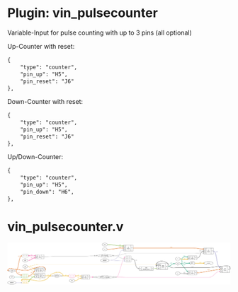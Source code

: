 # Plugin: vin_pulsecounter

Variable-Input for pulse counting with up to 3 pins (all optional)

Up-Counter with reset:
```
{
    "type": "counter",
    "pin_up": "H5",
    "pin_reset": "J6"
},
```

Down-Counter with reset:
```
{
    "type": "counter",
    "pin_up": "H5",
    "pin_reset": "J6"
},
```

Up/Down-Counter:
```
{
    "type": "counter",
    "pin_up": "H5",
    "pin_down": "H6",
},
```

# vin_pulsecounter.v
![graphviz](./vin_pulsecounter.svg)

